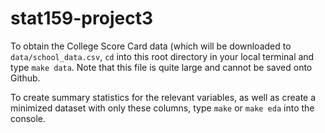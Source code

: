 # stat159-project3

To obtain the College Score Card data (which will be downloaded to `data/school_data.csv`, `cd` into this root directory in your local terminal and type `make data`. Note that this file is quite large and cannot be saved onto Github. 

To create summary statistics for the relevant variables, as well as create a minimized dataset with only these columns, type `make` or `make eda` into the console. 